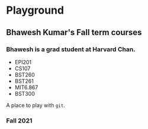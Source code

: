 # Playground
## Bhawesh Kumar's Fall term courses
### Bhawesh is a grad student at Harvard Chan.
- EPI201
- CS107
- BST260
- BST261
- MIT6.867
- BST300

A place to play with `git`.

### Fall 2021
